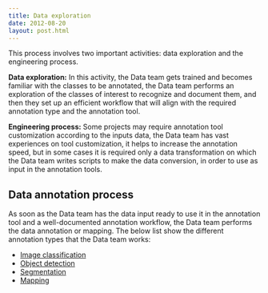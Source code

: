 ```yaml
---
title: Data exploration
date: 2012-08-20
layout: post.html
---
```

 
This process involves two important activities: data exploration and the engineering process.
 
**Data exploration:**
In this activity, the Data team gets trained and becomes familiar with the classes to be annotated, the Data team performs an exploration of the classes of interest to recognize and document them, and then they set up an efficient workflow that will align with the required annotation type and the annotation tool.
 
**Engineering process:**
Some projects may require annotation tool customization according to the inputs data, the Data team has vast experiences on tool customization, it helps to increase the annotation speed, but in some cases it is required only a data transformation on which the Data team writes scripts to make the data conversion, in order to use as input in the annotation tools.
 
## Data annotation process
 
As soon as the Data team has the data input ready to use it in the annotation tool and a well-documented annotation workflow, the Data team performs the data annotation or mapping. The below list show the different annotation types that the Data team works:
 
- [Image classification](/../annotation-type/image-classification/)
- [Object detection](/../annotation-type/object-detection/)
- [Segmentation](/../annotation-type/segmentation/)
- [Mapping](/../mapping/mapping/)